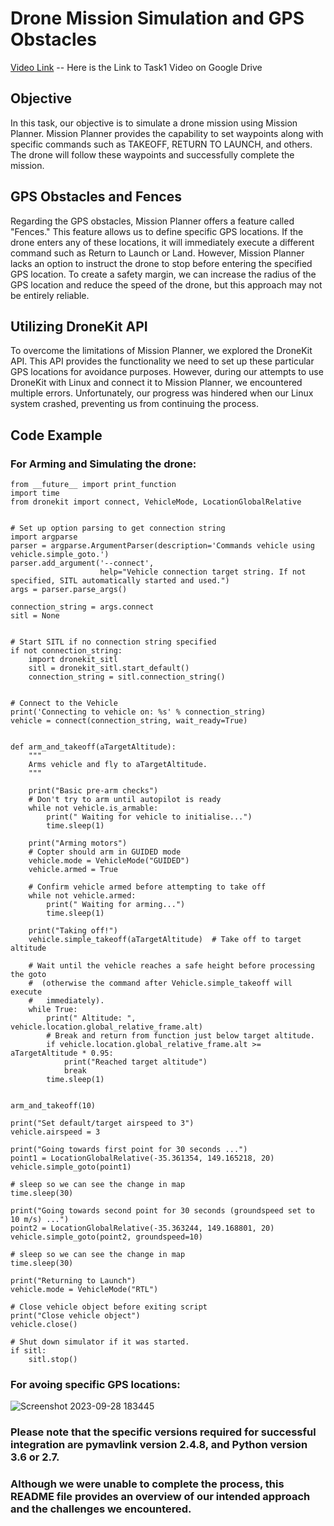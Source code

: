 # Drone Mission Simulation and GPS Obstacles
[Video Link](https://drive.google.com/file/d/1moXG_2tSXZLbZNRTZD53cwrM68VSTf4P/view?usp=sharing) -- Here is the Link to Task1 Video on Google Drive

## Objective
In this task, our objective is to simulate a drone mission using Mission Planner. Mission Planner provides the capability to set waypoints along with specific commands such as TAKEOFF, RETURN TO LAUNCH, and others. The drone will follow these waypoints and successfully complete the mission.  

## GPS Obstacles and Fences
Regarding the  GPS obstacles, Mission Planner offers a feature called "Fences." This feature allows us to define specific GPS locations. If the drone enters any of these locations, it will immediately execute a different command such as Return to Launch or Land. However, Mission Planner lacks an option to instruct the drone to stop before entering the specified GPS location. To create a safety margin, we can increase the radius of the GPS location and reduce the speed of the drone, but this approach may not be entirely reliable.

## Utilizing DroneKit API
To overcome the limitations of Mission Planner, we explored the DroneKit API. This API provides the functionality we need to set up these particular GPS locations for avoidance purposes. However, during our attempts to use DroneKit with Linux and connect it to Mission Planner, we encountered multiple errors. Unfortunately, our progress was hindered when our Linux system crashed, preventing us from continuing the process.

## Code Example
### For Arming and Simulating the drone:  

```
from __future__ import print_function
import time
from dronekit import connect, VehicleMode, LocationGlobalRelative


# Set up option parsing to get connection string
import argparse
parser = argparse.ArgumentParser(description='Commands vehicle using vehicle.simple_goto.')
parser.add_argument('--connect',
                    help="Vehicle connection target string. If not specified, SITL automatically started and used.")
args = parser.parse_args()

connection_string = args.connect
sitl = None


# Start SITL if no connection string specified
if not connection_string:
    import dronekit_sitl
    sitl = dronekit_sitl.start_default()
    connection_string = sitl.connection_string()


# Connect to the Vehicle
print('Connecting to vehicle on: %s' % connection_string)
vehicle = connect(connection_string, wait_ready=True)


def arm_and_takeoff(aTargetAltitude):
    """
    Arms vehicle and fly to aTargetAltitude.
    """

    print("Basic pre-arm checks")
    # Don't try to arm until autopilot is ready
    while not vehicle.is_armable:
        print(" Waiting for vehicle to initialise...")
        time.sleep(1)

    print("Arming motors")
    # Copter should arm in GUIDED mode
    vehicle.mode = VehicleMode("GUIDED")
    vehicle.armed = True

    # Confirm vehicle armed before attempting to take off
    while not vehicle.armed:
        print(" Waiting for arming...")
        time.sleep(1)

    print("Taking off!")
    vehicle.simple_takeoff(aTargetAltitude)  # Take off to target altitude

    # Wait until the vehicle reaches a safe height before processing the goto
    #  (otherwise the command after Vehicle.simple_takeoff will execute
    #   immediately).
    while True:
        print(" Altitude: ", vehicle.location.global_relative_frame.alt)
        # Break and return from function just below target altitude.
        if vehicle.location.global_relative_frame.alt >= aTargetAltitude * 0.95:
            print("Reached target altitude")
            break
        time.sleep(1)


arm_and_takeoff(10)

print("Set default/target airspeed to 3")
vehicle.airspeed = 3

print("Going towards first point for 30 seconds ...")
point1 = LocationGlobalRelative(-35.361354, 149.165218, 20)
vehicle.simple_goto(point1)

# sleep so we can see the change in map
time.sleep(30)

print("Going towards second point for 30 seconds (groundspeed set to 10 m/s) ...")
point2 = LocationGlobalRelative(-35.363244, 149.168801, 20)
vehicle.simple_goto(point2, groundspeed=10)

# sleep so we can see the change in map
time.sleep(30)

print("Returning to Launch")
vehicle.mode = VehicleMode("RTL")

# Close vehicle object before exiting script
print("Close vehicle object")
vehicle.close()

# Shut down simulator if it was started.
if sitl:
    sitl.stop()
```
### For avoing specific GPS locations:  

![Screenshot 2023-09-28 183445](https://github.com/AhmedSaleh627/Eagles_MegaProject/assets/88249795/158ccdc2-77d9-4114-b53e-d5bf2844852d)


### Please note that the specific versions required for successful integration are pymavlink version 2.4.8, and Python version 3.6 or 2.7.

### Although we were unable to complete the process, this README file provides an overview of our intended approach and the challenges we encountered.

